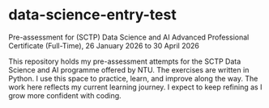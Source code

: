 # data-science-entry-test
Pre-assessment for (SCTP) Data Science and AI
Advanced Professional Certificate (Full-Time), 26 January 2026 to 30 April 2026

This repository holds my pre-assessment attempts for the SCTP Data Science and AI programme offered by NTU. The exercises are written in Python. 
I use this space to practice, learn, and improve along the way.
The work here reflects my current learning journey. I expect to keep refining as I grow more confident with coding.
